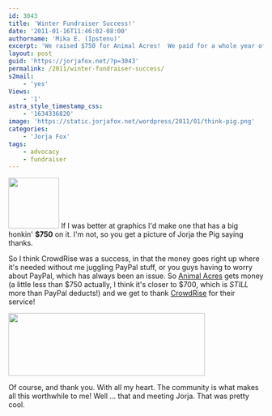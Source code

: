 ```yaml
---
id: 3043
title: 'Winter Fundraiser Success!'
date: '2011-01-16T11:46:02-08:00'
authorname: 'Mika E. (Ipstenu)'
excerpt: 'We raised $750 for Animal Acres!  We paid for a whole year of Jorja the Pig!  We are _amazing_'
layout: post
guid: 'https://jorjafox.net/?p=3043'
permalink: /2011/winter-fundraiser-success/
s2mail:
    - 'yes'
Views:
    - '1'
astra_style_timestamp_css:
    - '1634336820'
image: 'https://static.jorjafox.net/wordpress/2011/01/think-pig.png'
categories:
    - 'Jorja Fox'
tags:
    - advocacy
    - fundraiser
---
```


<img src="//static.jorjafox.net/wordpress/2011/01/think-pig-100x100.png" alt="" title="think-pig" width="100" height="100" class="alignleft size-thumbnail wp-image-3044" /> If I was better at graphics I'd make one that has a big honkin' **$750** on it.  I'm not, so you get a picture of Jorja the Pig saying thanks.

So I think CrowdRise was a success, in that the money goes right up where it's needed without me juggling PayPal stuff, or you guys having to worry about PayPal, which has always been an issue.  So <a href="http://animalacres.org/">Animal Acres</a> gets money (a little less than $750 actually, I think it's closer to $700, which is _STILL_ more than PayPal deducts!) and we get to thank <a href="http://www.crowdrise.com">CrowdRise</a> for their service!

<img src="//static.jorjafox.net/wordpress/2010/11/crowdrise.jpg" alt="" title="crowdrise" width="388" height="124" class="aligncenter size-full wp-image-2683" />

Of course, and thank you. With all my heart.  The community is what makes all this worthwhile to me!  Well ... that and meeting Jorja. That was pretty cool.
